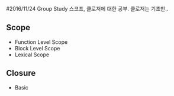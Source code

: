 #2016/11/24 Group Study
스코프, 클로저에 대한 공부.
클로저는 기초만..

## Scope
- Function Level Scope
- Block Level Scope
- Lexical Scope

## Closure
- Basic
